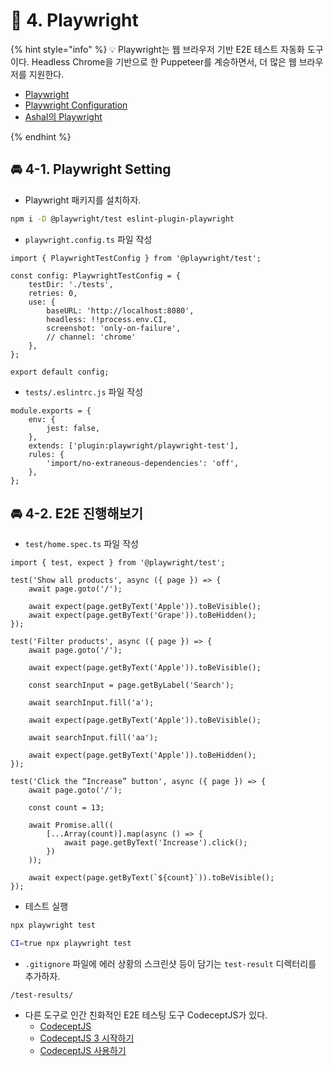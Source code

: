 # 🌈 4. Playwright

{% hint style="info" %}
💡 Playwright는 웹 브라우저 기반 E2E 테스트 자동화 도구이다. Headless Chrome을 기반으로 한 Puppeteer를 계승하면서, 더 많은 웹 브라우저를 지원한다.

- [Playwright](https://playwright.dev/)
- [Playwright Configuration](https://playwright.dev/docs/test-configuration)
- [Ashal의 Playwright](https://github.com/ahastudio/til/blob/main/test/playwright.md)

{% endhint %}

## 🚘 4-1. Playwright Setting

- Playwright 패키지를 설치하자.

```bash
npm i -D @playwright/test eslint-plugin-playwright
```

- `playwright.config.ts` 파일 작성

```tsx
import { PlaywrightTestConfig } from '@playwright/test';

const config: PlaywrightTestConfig = {
	testDir: './tests',
	retries: 0,
	use: {
		baseURL: 'http://localhost:8080',
		headless: !!process.env.CI,
		screenshot: 'only-on-failure',
		// channel: 'chrome'
	},
};

export default config;
```

- `tests/.eslintrc.js` 파일 작성

```tsx
module.exports = {
	env: {
		jest: false,
	},
	extends: ['plugin:playwright/playwright-test'],
	rules: {
		'import/no-extraneous-dependencies': 'off',
	},
};
```

## 🚘 4-2. E2E 진행해보기

- `test/home.spec.ts` 파일 작성

```tsx
import { test, expect } from '@playwright/test';

test('Show all products', async ({ page }) => {
	await page.goto('/');

	await expect(page.getByText('Apple')).toBeVisible();
	await expect(page.getByText('Grape')).toBeHidden();
});

test('Filter products', async ({ page }) => {
	await page.goto('/');

	await expect(page.getByText('Apple')).toBeVisible();

	const searchInput = page.getByLabel('Search');

	await searchInput.fill('a');

	await expect(page.getByText('Apple')).toBeVisible();

	await searchInput.fill('aa');

	await expect(page.getByText('Apple')).toBeHidden();
});

test('Click the “Increase” button', async ({ page }) => {
	await page.goto('/');

	const count = 13;

	await Promise.all((
		[...Array(count)].map(async () => {
			await page.getByText('Increase').click();
		})
	));

	await expect(page.getByText(`${count}`)).toBeVisible();
});
```

- 테스트 실행

```bash
npx playwright test
```

```bash
CI=true npx playwright test
```

- `.gitignore` 파일에 에러 상황의 스크린샷 등이 담기는 `test-result` 디렉터리를 추가하자.

```
/test-results/
```

- 다른 도구로 인간 친화적인 E2E 테스팅 도구 CodeceptJS가 있다.
    - [CodeceptJS](https://codecept.io/)
    - [CodeceptJS 3 시작하기](https://github.com/ahastudio/til/blob/main/test/20201207-codeceptjs.md)
    - [CodeceptJS 사용하기](https://github.com/ahastudio/CodingLife/tree/main/20211012/react#codeceptjs-%EC%82%AC%EC%9A%A9)
